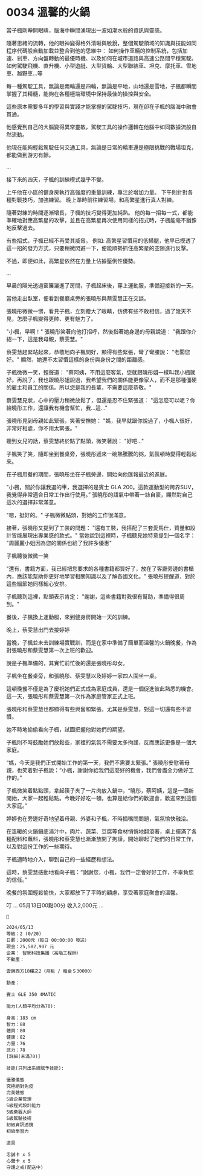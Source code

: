 # 0034 溫馨的火鍋

當子楓剛睜開眼睛，腦海中瞬間湧現出一波如潮水般的資訊與靈感。

隨著思緒的流轉，他的眼神變得格外清晰與敏銳，整個駕駛領域的知識與技能如同程序代碼般自動加載並整合到他的思維中：
如何操作車輛的控制系統，包括加速、剎車、方向盤轉動的最優時機、以及如何在城市道路與高速公路間平穩駕駛。
如何駕駛飛機、直升機、小型遊艇、大型貨輪、大型聯結車、坦克、摩托車、雪地車、越野車...等

每一種駕駛工具，無論是兩輪還是四輪，無論是平地，山地還是雪地，子楓都瞬間掌握了其精髓，能夠在各種極端環境中保持最佳的操控與安全。

這些原本需要多年的學習與實踐才能掌握的駕駛技巧，現在卻在子楓的腦海中融會貫通。

他感覺到自己的大腦變得異常靈敏，駕駛工具的操作邏輯在他腦中如同數據流般自然流動。

他現在能夠輕鬆駕駛任何交通工具，無論是日常的轎車還是極限挑戰的戰場坦克，都能做到游刃有餘。

…

接下來的四天，子楓的訓練模式幾乎不變。

上午他在小區的健身房執行高強度的重量訓練，專注於增加力量。
下午則針對各種對戰技巧，加強練習。
晚上準時前往練習場，和高繁星進行真人對練。

隨著對練的時間逐漸增長，子楓的技巧變得更加純熟。
他的每一招每一式，都能準確地對應高繁星的攻擊，並且在高繁星再次使用同樣的招式時，子楓能毫不猶豫地反擊過去。

有些招式，子楓已經不再受其威脅。
例如:
高繁星習慣用的低掃腿，他早已摸透了這一招的發力方式，只要稍微閃避一下，便能順勢抓住高繁星的空隙進行反擊。

不過，即便如此，高繁星依然在力量上佔據壓倒性優勢。

…

早晨的陽光透過窗簾灑進了房間，子楓起床後，穿上運動服，準備迎接新的一天。

當他走出臥室，便看到餐廳桌旁的張曉彤與蔡雯慧正在交談。

張曉彤微微一愣，看見子楓，立刻瞪大了眼睛，仿佛有些不敢相信，過了幾天不見，怎麼子楓變得更帥、更有魅力了。

"小楓，早啊！" 張曉彤笑著向他打招呼，然後指著她身邊的母親說道：
"我跟你介紹一下，這是我母親，蔡雯慧。"

蔡雯慧趕緊站起來，恭敬地向子楓問好，顯得有些緊張，彎了彎腰說：
"老闆您好。"
顯然，她還不太習慣這樣的身份與身份之間的距離感。

子楓微微一笑，輕聲道：
"蔡阿姨，不用這麼客氣，您就跟曉彤姐一樣叫我小楓就好。再說了，我也跟曉彤姐說過，我希望我們的關係能更像家人，而不是那種僵硬的雇主和員工的關係。所以您是我的長輩，不需要這麼恭敬。"

蔡雯慧見狀，心中的壓力稍微放鬆了，但還是忍不住緊張道：
"這怎麼可以呢？你給曉彤工作，還讓我有機會幫忙，我...這..."

張曉彤見到母親如此緊張，笑著安撫她：
"媽，我早就跟你說過了，小楓人很好，非常好相處，你不用太緊張。"

聽到女兒的話，蔡雯慧終於點了點頭，微笑著說：
"好吧..."

子楓笑了笑，隨即坐到餐桌旁，張曉彤遞來一碗熱騰騰的粥，氣氛頓時變得輕鬆起來。

在子楓用餐的期間，張曉彤坐在子楓旁邊，開始向他匯報最近的進展。

"小楓，關於你讓我選的車，我選擇的是賓士 GLA 200。這款運動型的跨界SUV，我覺得非常適合日常工作出行使用。”
張曉彤的語氣中帶著一絲自豪，顯然對自己這次的選擇非常滿意。

"嗯，挺好的。"
子楓微微點頭，對她的工作很滿意。

接著，張曉彤又提到了工裝的問題：
"還有工裝，我搭配了三套愛馬仕，質量和設計皆能展現出專業感的款式。" 當她說到這裡時，子楓聽見她特意提到一個名字：
"周麗麗小姐因為您的關係也給了我許多優惠"

子楓聽後微微一笑

"還有，書籍方面，我已經把您要求的各種書籍都買好了，放在了客廳旁邊的書櫃內，應該能幫助你更好地學習相關知識以及了解各國文化。"
張曉彤提醒道，對於這些細節她同樣細心安排。

子楓聽到這裡，點頭表示肯定：
"謝謝，這些書籍對我很有幫助，準備得很周到。"

餐後，子楓換上運動服，來到健身房開始一天的訓練。

晚上，蔡雯慧出門去接婷婷

當晚，子楓並未去訓練場實戰訓，而是在家中準備了簡單而溫馨的火鍋晚餐，作為對張曉彤和蔡雯慧第一次上班的歡迎。

說是子楓準備的，其實忙前忙後的還是張曉彤母女。

子楓坐在餐桌旁，和張曉彤、蔡雯慧以及婷婷一家四人圍坐一桌。

這頓晚餐不僅是為了慶祝她們正式成為家庭成員，還是一個促進彼此熟悉的機會。這一天，張曉彤和蔡雯慧第一次作為家庭管家正式上班。

張曉彤和蔡雯慧也都顯得有些興奮和緊張，尤其是蔡雯慧，對這一切還有些不習慣。

她不時地偷偷看向子楓，試圖把握他對她們的期望。

子楓則不時鼓勵她們放鬆些，家裡的氣氛不需要太多拘謹，反而應該更像是一個大家庭。

“媽，今天是我們正式開始工作的第一天，我們不需要太緊張。” 張曉彤安慰著母親，也笑着對子楓說：“小楓，謝謝你給我們這麼好的機會，我們會盡全力做好工作的。”

子楓微笑着點點頭，拿起筷子夾了一片肉放入鍋中，“曉彤，蔡阿姨，這是一個新開始，大家一起輕鬆點。今晚好好吃一頓，也算是給你們的歡迎會，歡迎來到這個大家庭。”

婷婷也在旁邊好奇地望着母親、外婆和子楓，不時插嘴問問題，氣氛愉快融洽。

在溫暖的火鍋鍋底湯汁中，肉片、蔬菜、豆腐等食材悄悄地翻滾著，桌上擺滿了各種配料和蘸料，張曉彤和蔡雯慧也漸漸放開了拘謹，開始聊起了她們的日常工作，以及對這份工作的一些期待。

子楓適時地介入，聊到自己的一些經歷和想法。

這時，蔡雯慧感動地看向子楓：“謝謝您，小楓，我們一定會好好工作，不辜負您的信任。”

晚餐的氛圍輕鬆愉快，大家都放下了平時的顧慮，享受著家庭聚會的溫馨。

叮
… 05月13日00點00分 收入2,000元 …

```
📰

2024/05/13
等級：2 (0/20)
日薪：2000元（每日 00:00:00 發送）
現金：25,582,907 元
企業： 智網科技集團（高階工程師）
不動產：

雲錦西方18樓之2（月租 / 租金＄30000）

動產： 

賓士 GLE 350 4MATIC

能力(人類平均分為70):

身高：183 cm
智力：88
體質：80
健康：82
力量：76
武力：78
[詳細(未滿70)]

技能(只列出系統賦予技能):

優雅儀態
究極絕對免疫
完美體態
S級企業管理
S級程式設計能力
S級樂器大師
S級駕駛技術
初級資訊透鏡
初級學習力

道具

忠誠卡 x 5
心聲卡 x 5
守護之戒(配送中)

```
